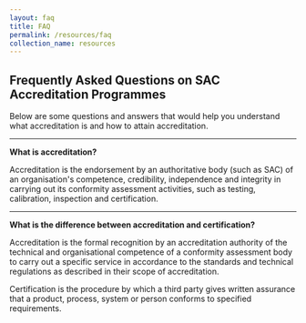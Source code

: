 ```yaml
---
layout: faq
title: FAQ
permalink: /resources/faq
collection_name: resources
---
```


## Frequently Asked Questions on SAC Accreditation Programmes

Below are some questions and answers that would help you understand what accreditation is and how to attain accreditation.

---

**What is accreditation?**

Accreditation is the endorsement by an authoritative body (such as SAC) of an organisation's competence, credibility, independence and integrity in carrying out its conformity assessment activities, such as testing, calibration, inspection and certification.

---

**What is the difference between accreditation and certification?**

Accreditation is the formal recognition by an accreditation authority of the technical and organisational competence of a conformity assessment body to carry out a specific service in accordance to the standards and technical regulations as described in their scope of accreditation.

Certification is the procedure by which a third party gives written assurance that a product, process, system or person conforms to specified requirements.
